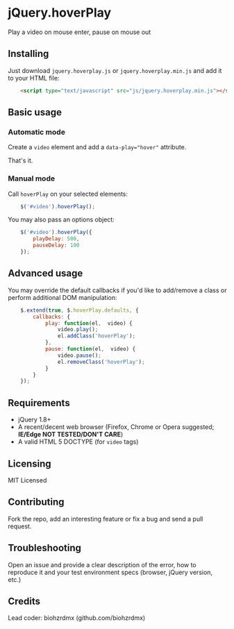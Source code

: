 # jQuery.hoverPlay

Play a video on mouse enter, pause on mouse out

## Installing

Just download `jquery.hoverplay.js` or `jquery.hoverplay.min.js` and add it to your HTML file:

```html
	<script type="text/javascript" src="js/jquery.hoverplay.min.js"></script>
```

## Basic usage

### Automatic mode

Create a `video` element and add a `data-play="hover"` attribute.

That's it.

### Manual mode

Call `hoverPlay` on your selected elements:

```javascript
	$('#video').hoverPlay();
```

You may also pass an options object:

```javascript
	$('#video').hoverPlay({
		playDelay: 500,
		pauseDelay: 100
	});
```

## Advanced usage

You may override the default callbacks if you'd like to add/remove a class or perform additional DOM manipulation:

```javascript
	$.extend(true, $.hoverPlay.defaults, {
		callbacks: {
			play: function(el,  video) {
				video.play();
				el.addClass('hoverPlay');
			},
			pause: function(el,  video) {
				video.pause();
				el.removeClass('hoverPlay');
			}
		}
	});
```

## Requirements

- jQuery 1.8+
- A recent/decent web browser (Firefox, Chrome or Opera suggested; **IE/Edge NOT TESTED/DON'T CARE**)
- A valid HTML 5 DOCTYPE (for `video` tags)

## Licensing

MIT Licensed

## Contributing

Fork the repo, add an interesting feature or fix a bug and send a pull request.

## Troubleshooting

Open an issue and provide a clear description of the error, how to reproduce it and your test environment specs (browser, jQuery version, etc.)

## Credits

Lead coder: biohzrdmx (github.com/biohzrdmx)